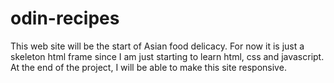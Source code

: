# odin-recipes
This web site will be the start of Asian food delicacy.
For now it is just a skeleton html frame since I am just starting to learn html, css and javascript.
At the end of the project, I will be able to make this site responsive.
